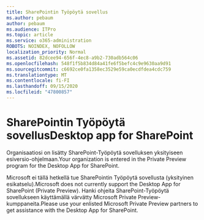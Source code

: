 ```yaml
---
title: SharePointin Työpöytä sovellus
ms.author: pebaum
author: pebaum
ms.audience: ITPro
ms.topic: article
ms.service: o365-administration
ROBOTS: NOINDEX, NOFOLLOW
localization_priority: Normal
ms.assetid: 82dcee94-656f-4ec8-a9b2-730adb564c06
ms.openlocfilehash: 548f1f5b834d84a41fe6f5befc4c9e9630aa9d91
ms.sourcegitcommit: c6692ce0fa1358ec3529e59ca0ecdfdea4cdc759
ms.translationtype: MT
ms.contentlocale: fi-FI
ms.lasthandoff: 09/15/2020
ms.locfileid: "47800857"
---
```

# <a name="desktop-app-for-sharepoint"></a><span data-ttu-id="f0e59-102">SharePointin Työpöytä sovellus</span><span class="sxs-lookup"><span data-stu-id="f0e59-102">Desktop app for SharePoint</span></span>

<span data-ttu-id="f0e59-103">Organisaatiosi on lisätty SharePoint-Työpöytä sovelluksen yksityiseen esiversio-ohjelmaan.</span><span class="sxs-lookup"><span data-stu-id="f0e59-103">Your organization is entered in the Private Preview program for the Desktop App for SharePoint.</span></span>

<span data-ttu-id="f0e59-104">Microsoft ei tällä hetkellä tue SharePointin Työpöytä sovellusta (yksityinen esikatselu).</span><span class="sxs-lookup"><span data-stu-id="f0e59-104">Microsoft does not currently support the Desktop App for SharePoint (Private Preview).</span></span> <span data-ttu-id="f0e59-105">Hanki ohjeita SharePoint-Työpöytä sovellukseen käyttämällä värvätty Microsoft Private Preview-kumppaneita.</span><span class="sxs-lookup"><span data-stu-id="f0e59-105">Please use your enlisted Microsoft Private Preview partners to get assistance with the Desktop App for SharePoint.</span></span>

